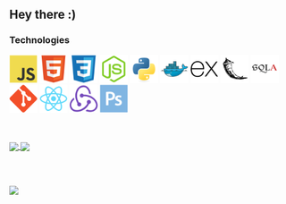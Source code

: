<h2> Hey there :) </h2>
<h3> Technologies </h3>
<p align="left">
  <!-- For more icons please follow  https://github.com/MikeCodesDotNET/ColoredBadges -->
  <img src="https://github.com/devicons/devicon/blob/master/icons/javascript/javascript-original.svg" alt="javaScript" width="50" height="50">
  <img src="https://github.com/devicons/devicon/blob/master/icons/html5/html5-original.svg" alt="html" width="50" height="50">
  <img src="https://github.com/devicons/devicon/blob/master/icons/css3/css3-original.svg" alt="css" width="50" height="50">
  <img src="https://github.com/devicons/devicon/blob/master/icons/nodejs/nodejs-original.svg" alt="nodejs" width="50" height="50">
  <img src="https://github.com/devicons/devicon/blob/master/icons/python/python-original.svg" alt="python" width="50" height="50">
  <img src="https://github.com/devicons/devicon/blob/master/icons/docker/docker-original.svg" alt="docker" width="50" height="50">
  <img src="https://github.com/devicons/devicon/blob/master/icons/express/express-original.svg" alt="express" width="50" height="50">
  <img src="https://github.com/devicons/devicon/blob/master/icons/flask/flask-original.svg" alt="flask" width="50" height="50">
  <img src="https://github.com/devicons/devicon/blob/master/icons/sqlalchemy/sqlalchemy-original.svg" alt="sqla" width="50" height="50">
  <img src="https://github.com/devicons/devicon/blob/master/icons/git/git-original.svg" alt="git" width="50" height="50">
  <img src="https://github.com/devicons/devicon/blob/master/icons/react/react-original.svg" alt="react" width="50" height="50">
  <img src="https://github.com/devicons/devicon/blob/master/icons/redux/redux-original.svg" alt="redux" width="50" height="50">
  <img src="https://github.com/devicons/devicon/blob/master/icons/photoshop/photoshop-plain.svg" alt="redux" width="50" height="50">
</p>
<br></br>
<a href="https://github.com/anuraghazra/github-readme-stats">
  <img align="center" src="https://github-readme-stats.vercel.app/api?username=pixzzels&hide=prs,issues&count_private=true&show_icons=true&theme=dracula" />
</a>

<a href="https://github.com/anuraghazra/convoychat">
  <img align="center" src="https://github-readme-stats.vercel.app/api/top-langs/?username=pixzzels&layout=compact" />
</a>

<br></br>

![](https://komarev.com/ghpvc/?username=pixzzels&style=flat&color=ff858a)
